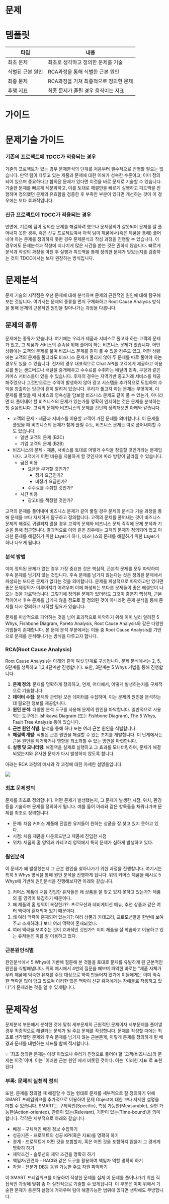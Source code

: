 # 문제

# 템플릿

| **타입** | **내용** |
| --- | --- |
| 최초 문제 | 최초로 생각하고 정의한 문제를 기술 |
| 식별된 근본 원인 | RCA과정을 통해 식별한 근본 원인 |
| 최종 문제 | RCA과정을 거쳐 최종적으로 정의한 문제 |
| 후행 지표 | 최종 문제가 풀릴 경우 움직이는 지표 |

# 가이드

# 문제기술 가이드

### 기존의 프로젝트에 TDCC가 적용되는 경우

기존의 프로젝트가 있는 경우 문제분석의 단계를 처음부터 필수적으로 진행할 필요는 없습니다. 만약 팀이 다루고 있는 제품과 문제에 대한 이해가 성숙한 수준이고, 이미 정의되어 있으며 중요하다고 합의된 문제가 있다면 이것을 바로 문제로 기술할 수 있습니다. 기술한 문제를 빠르게 세분화하고, 이를 토대로 해결안을 빠르게 실행하고 피드백을 진행하며 정의했던 문제의 유효함을 검증한 후 부족한 부분이 있다면 개선하는 것이 이 경우에는 보다 효과적입니다.

### 신규 프로젝트에 TDCC가 적용되는 경우

반면에, 기존에 팀이 정의한 문제를 해결하려 했으나 문제정의가 잘못되어 문제를 잘 풀어내지 못한 경우, 혹은 신규 프로젝트여서 아직 팀이 제품에서(혹은 제품을 통해) 풀어내야 하는 문제를 정의하지 못한 경우 문제분석과 작성 과정을 진행할 수 있습니다. 이 경우에도 문제분석과 작성에 지나치게 많은 시간을 쏟는 것은 권하지 않습니다. 빠르게 분석과 작성의 과정을 마친 후 실행과 피드백을 통해 정의한 문제가 맞았는지를 검증하는 것이 TDCC에서는 보다 권장하는 방식입니다.

# 문제분석

문제 기술의 시작점은 우선 문제에 대해 분석하며 문제의 근원적인 원인에 대해 탐구해보는 것입니다. 여기서는 문제의 종류를 먼저 구체화하고 Root Cause Analysis 방식을 통해 문제의 근본적인 원인을 찾아나가는 과정을 다룹니다.

## 문제의 종류

문제에는 종류가 있습니다. 여기에는 우리가 제품과 서비스로 풀고자 하는 고객의 문제가 있고, 그 제품과 서비스의 존속을 위해 풀어야 하는 비즈니스 문제가 있습니다. 어떤 상황에는 고객의 문제를 풀며 비즈니스 문제를 같이 풀 수 있을 경우도 있고, 어떤 상황에는 고객의 문제를 풀더라도 비즈니스 문제가 풀리지 않아 두 문제를 따로 풀어야 하는 경우도 있을 수 있습니다. 전자의 경우 대표적으로 Chat API를 고객에게 제공하고 이용료를 받는 센드버드나 배달을 중개해주고 수수료를 수취하는 배달의 민족, 쿠팡과 같은 커머스 서비스들이 있을 수 있습니다. 후자의 경우는 지역기반 중고거래 서비스를 제공해주었으나 그것만으로는 수익이 발생하지 않아 광고 시스템을 추가적으로 도입하여 수익을 창출하는 당근이 흔히 알려져 있습니다. 우리가 풀고자 하는 문제는 무엇이며, 이 문제를 풀었을 때 서비스의 영속성을 담보할 비즈니스 문제도 같이 풀 수 있는가, 아니라면 더 풀어내야 할 비즈니스의 문제가 있는가를 명확히 인지하는 것은 문제를 분석하는 첫 걸음입니다. 고객의 문제와 비즈니스의 문제를 간단히 정리해보면 아래와 같습니다.

- 고객의 문제 - 제품과 서비스를 이용할 고객이 가진 문제를 의미합니다. 이 문제를 풀었을 때 비즈니스의 문제가 함께 풀릴 수도, 비즈니스 문제는 따로 풀어내야할 수도 있습니다.
    - 일반 고객의 문제 (B2C)
    - 기업 고객의 문제 (B2B)
- 비즈니스의 문제 - 제품, 서비스를 토대로 어떻게 수익을 창출할 것인가라는 문제입니다. 고객에게 어떤 비용을 지불하게 할 것인지에 따라 방향이 달라질 수 있습니다.
    - 금전 비용
        - 요금을 부과할 것인가?
            - 정기 요금인가?
            - 비정기 요금인가?
        - 수수료를 수취할 것인가?
    - 시간 비용
        - 광고비를 책정할 것인가?

고객의 문제를 풀어내며 비즈니스 문제가 같이 풀릴 경우 문제의 분석과 기술 과정을 통해 문제를 보다 자세하게 탐구하고 정의합니다. 고객의 문제를 풀어내는 것이 비즈니스 문제의 해결로 귀결되지 않을 경우 고객의 문제와 비즈니스 문제 각각에 문제 분석과 기술을 통해 접근합니다. 결과적으로 이와 같은 경우에는 고객의 문제가 정의되어 있고 이러한 문제를 해결하기 위한 Layer가 하나, 비즈니스의 문제를 해결하기 위한 Layer가 하나 나오게 됩니다.

### 분석 방법

이미 정의된 문제가 없는 경우 가장 중요한 것은 핵심적, 근본적 문제를 모두 파악하여 후속 문제를 남기지 않는 것입니다. 후속 문제를 남기지 않는다는 것은 정의된 문제에서 파생되는 또다른 문제가 없다는 것을 의미합니다. 문제를 피상적으로 파악하고만 있다면 좋은 문제정의가 이루어지기 어려우며 이에 파생되는 또다른 문제들이 좋은 해결안이 나오는 것을 가로막습니다. 그렇기에 정의된 문제가 있더라도 그것이 충분히 핵심적, 근본적이어서 후속 문제를 남기지 않을 정도로 잘 정의된 것이 아니라면 문제 분석을 통해 문제를 다시 정의하고 시작할 필요가 있습니다.

문제를 피상적으로 파악하는 것을 넘어 효과적으로 파악하기 위해 이미 널리 알려진 5 Whys, Fishbone Diagram, Pareto Analysis, Root Cause Analysis와 같은 다양한 기법들이 존재합니다. 본 문제 분석 부분에서는 이들 중 Root Cause Analysis를 기반으로 문제를 분석해나가는 방식을 다루고자 합니다.

### RCA(Root Cause Analysis)

Root Cause Analysis는 아래와 같이 여섯 단계로 구성됩니다. 문제 분석에서는 2, 5, 6단계를 생략하고 1,3,4단계만 진행합니다. 또한, 3단계는 5 Whys 기법을 통해 진행합니다.

1. **문제 정의**: 문제를 명확하게 정의하고, 언제, 어디에서, 어떻게 발생하는지를 구체적으로 기술합니다.
2. **데이터 수집**: 문제와 관련된 모든 데이터를 수집하며, 이는 문제의 원인을 분석하는 데 필요한 정보를 제공합니다.
3. **원인 분석**: 다양한 분석 도구를 사용해 문제의 원인을 파악합니다. 일반적으로 사용되는 도구에는 Ishikawa Diagram (또는 Fishbone Diagram), The 5 Whys, Fault Tree Analysis 등이 있습니다.
4. **근본 원인 식별**: 분석을 통해 하나 또는 여러 근본 원인을 식별합니다.
5. **해결책 개발**: 식별된 근본 원인을 해결할 수 있는 조치를 개발합니다. 이 단계에서는 근본 원인을 제거하거나 영향을 최소화할 수 있는 방안을 마련합니다.
6. **실행 및 모니터링**: 해결책을 실제로 실행하고 그 효과를 모니터링하여, 문제가 해결되었는지와 유사한 문제가 다시 발생하지 않도록 합니다.

아래는 RCA 과정의 예시와 각 과정에 대한 자세한 설명들입니다.

<img src = "../../resources/image/guide/object/problem/1.png">

### 최초 문제정의

문제를 최초로 정의합니다. 어떤 문제가 발생했는지, 그 문제가 발생한 시점, 위치, 환경 등을 기술하며 문제를 정의하게 됩니다. 예를 들어 아래와 같은 항목들을 채워나가며 문제를 최초로 정의합니다.

- 문제: 처음 커머스 제품에 진입한 유저들이 원하는 상품을 잘 찾고 있지 못하고 있다.
- 시점: 처음 제품을 다운로드받고 제품에 진입한 시점
- 위치: 제품의 홈 영역과 카테고리 영역에서 특히 문제가 심하게 발생하고 있다.

### 원인분석

이 문제가 왜 발생했는지 그 근본 원인을 찾아나가기 위한 과정을 진행합니다. 여기서는 특히 5 Whys 방식을 통해 원인 분석을 진행하게 됩니다. 위의 커머스 제품을 예시로 5 Whys에 기반해 원인분석을 진행해보자면 아래와 같습니다.

1. 커머스 제품에 처음 진입한 유저들은 왜 상품을 잘 찾고 있지 못하고 있는가?: 제품의 홈 영역이 복잡하기 때문이다.
2. 왜 제품의 홈 영역이 복잡한가?: 프로모션과 네비게이션 메뉴, 추천 상품과 같은 여러 맥락이 혼재되어 있기 때문이다.
3. 왜 여러 맥락이 혼재되어 있는가?: 여러 상품과 카테고리, 프로모션들을 한번에 보여주고 소개하려다 보니 여러 맥락이 혼재되었다.
4. 여러 맥락을 보여주는 것이 효과적인 것인가?: 이미 제품을 잘 학습하고 이용하고 있는 유저들은 이를 잘 이용하고 있다.

### 근본원인식별

원인분석에서 5 Whys에 기반해 질문해 본 것들을 토대로 문제를 유발하게 된 근본적인 원인을 식별해냅니다. 위의 예시에서 4번의 질문을 해보며 파악한 바로는 “제품 자체가 우리 제품에 익숙한 유저를 주요 대상으로 하여 만들어져 있기에 이들에게는 이미 익숙한 맥락을 많이 담고 있으며 이러한 많은 맥락이 신규 유저에게는 장애물로 작용하고 있다”가 문제라는 것을 알 수 있게됩니다.

# 문제작성

문제분석 부분에서 분석한 것에 맞춰 세부문제의 근원적인 문제이자 세부문제를 풀어낼 경우 최종적으로 해결되는 문제가 될 주요 문제를 작성합니다. 문제를 작성할 때에는 최초로 생각했던 문제와 후속 문제를 남기지 않는 근본문제, 이렇게 문제를 정의하게 된 배경과 문제를 대변하는 지표를 함께 적시합니다.

<aside>
💡 `최초 정의한 문제는 이것`이었으나 우리가 진정으로 풀어야 할 `고객(비즈니스)의 문제는 이것`이며. 이는 `이러한 근본 원인`에서 비롯된 것이다. 이는 `이러한 지표`로 표현된다

</aside>

### 부록: 문제의 실천적 정의

또한, 문제를 정의할 때 해결할 수 있는 형태로 문제를 세부적으로 잘 정의하기 위해 SMART 프레임워크를 추가적으로 이용하여 문제 Object에 대한 보다 자세한 설명을 더할 수 있습니다. SMART는 구체적인(Specific), 측정 가능한(Measurable), 실현 가능한(Action-oriented), 관련이 있는(Relevant), 기한이 있는(Time-bound)을 의미합니다. 각각은 세부적으로 아래와 같습니다

- 배경 - 구체적인 배경 정보 수집하기
- 성공기준 - 프로젝트의 성공 KPI(혹은 지표)를 명확히 하기
- 경계 - 프로젝트에 어떤 것을 포함할지, 혹은 어떤 것을 포함하지 않을지 그 경게계 명확히 하기
- 제약조건 - 솔루션의 제약 조건을 명확히 하기
- 책임자/관련자 - RACI와 같은 도구를 활용하여 책임자 역할 명확히 하기
- 자원 - 전문가 DB등 동원 가능한 주요 자원 파악하기

이 SMART 프레임워크를 이용하여 작성한 문제를 실제 이 문제를 풀어나가기 위한 직접적인 과정에 맞춰 좀 더 실천적으로 기술할 수 있게됩니다. 이 부분은 이미 위에서 기술한 문제가 충분히 실행에 가까우며 팀이 해결가능한 범위에 있다면 생략해도 무방합니다.